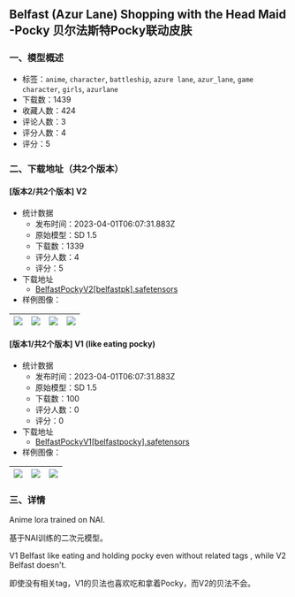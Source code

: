 ## Belfast (Azur Lane) Shopping with the Head Maid -Pocky 贝尔法斯特Pocky联动皮肤
### 一、模型概述

- 标签：`anime`, `character`, `battleship`, `azure lane`, `azur_lane`, `game character`, `girls`, `azurlane`
- 下载数：1439
- 收藏人数：424
- 评论人数：3
- 评分人数：4
- 评分：5

### 二、下载地址（共2个版本）

#### [版本2/共2个版本] V2

- 统计数据
  - 发布时间：2023-04-01T06:07:31.883Z
  - 原始模型：SD 1.5
  - 下载数：1339
  - 评分人数：4
  - 评分：5
- 下载地址
  - [BelfastPockyV2[belfastpk].safetensors](https://civitai.com/api/download/models/32956)
- 样例图像：

| <img src="https://image.civitai.com/xG1nkqKTMzGDvpLrqFT7WA/cb758ba1-6253-44e7-f890-d3dee0801c00/width=450/375463.jpeg" /> | <img src="https://image.civitai.com/xG1nkqKTMzGDvpLrqFT7WA/6d1edb97-6de9-4168-373c-c7ce3c987400/width=450/375431.jpeg" /> | <img src="https://image.civitai.com/xG1nkqKTMzGDvpLrqFT7WA/8164bf8d-944c-49aa-7737-df07847ea400/width=450/375441.jpeg" /> | <img src="https://image.civitai.com/xG1nkqKTMzGDvpLrqFT7WA/18214fab-4f8f-4a0b-7f11-c7e9d94b4b00/width=450/375443.jpeg" /> |
| ---- | ---- | ---- | ---- |

#### [版本1/共2个版本] V1 (like eating pocky)

- 统计数据
  - 发布时间：2023-04-01T06:07:31.883Z
  - 原始模型：SD 1.5
  - 下载数：100
  - 评分人数：0
  - 评分：0
- 下载地址
  - [BelfastPockyV1[belfastpocky].safetensors](https://civitai.com/api/download/models/32957)
- 样例图像：

| <img src="https://image.civitai.com/xG1nkqKTMzGDvpLrqFT7WA/81ee6d0c-5229-4422-f797-36c91398e200/width=450/375446.jpeg" /> | <img src="https://image.civitai.com/xG1nkqKTMzGDvpLrqFT7WA/ba917cb9-1302-4c66-dfe8-dfc543f3c400/width=450/375445.jpeg" /> | <img src="https://image.civitai.com/xG1nkqKTMzGDvpLrqFT7WA/d27ebefe-05a9-4f10-2b4b-f35184789800/width=450/375444.jpeg" /> |
| ---- | ---- | ---- |


### 三、详情
<p>Anime lora trained on NAI.</p><p>基于NAI训练的二次元模型。</p><p>V1 Belfast like eating and holding pocky even without related tags ,  while V2 Belfast doesn't.</p><p>即使没有相关tag，V1的贝法也喜欢吃和拿着Pocky，而V2的贝法不会。</p>